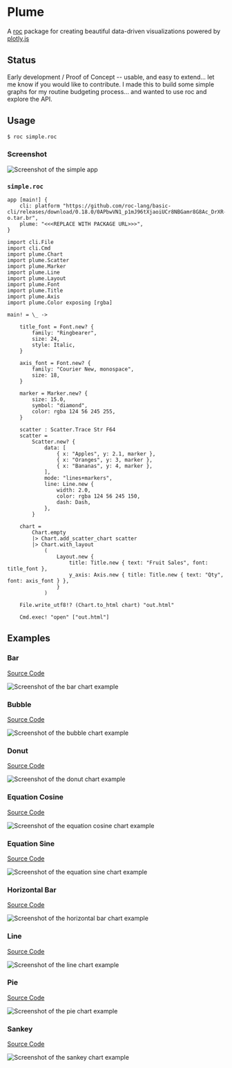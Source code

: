 # Plume

A [roc](https://www.roc-lang.org) package for creating beautiful data-driven visualizations powered by [plotly.js](https://github.com/plotly/plotly.js)

## Status

Early development / Proof of Concept -- usable, and easy to extend... let me know if you would like to contribute. I made this to build some simple graphs for my routine budgeting process... and wanted to use roc and explore the API.

## Usage

```sh
$ roc simple.roc
```

### Screenshot

![Screenshot of the simple app](examples/demo-images/simple.png)

### `simple.roc`

```roc
app [main!] {
    cli: platform "https://github.com/roc-lang/basic-cli/releases/download/0.18.0/0APbwVN1_p1mJ96tXjaoiUCr8NBGamr8G8Ac_DrXR-o.tar.br",
    plume: "<<<REPLACE WITH PACKAGE URL>>>",
}

import cli.File
import cli.Cmd
import plume.Chart
import plume.Scatter
import plume.Marker
import plume.Line
import plume.Layout
import plume.Font
import plume.Title
import plume.Axis
import plume.Color exposing [rgba]

main! = \_ ->

    title_font = Font.new? {
        family: "Ringbearer",
        size: 24,
        style: Italic,
    }

    axis_font = Font.new? {
        family: "Courier New, monospace",
        size: 18,
    }

    marker = Marker.new? {
        size: 15.0,
        symbol: "diamond",
        color: rgba 124 56 245 255,
    }

    scatter : Scatter.Trace Str F64
    scatter =
        Scatter.new? {
            data: [
                { x: "Apples", y: 2.1, marker },
                { x: "Oranges", y: 3, marker },
                { x: "Bananas", y: 4, marker },
            ],
            mode: "lines+markers",
            line: Line.new {
                width: 2.0,
                color: rgba 124 56 245 150,
                dash: Dash,
            },
        }

    chart =
        Chart.empty
        |> Chart.add_scatter_chart scatter
        |> Chart.with_layout
            (
                Layout.new {
                    title: Title.new { text: "Fruit Sales", font: title_font },
                    y_axis: Axis.new { title: Title.new { text: "Qty", font: axis_font } },
                }
            )

    File.write_utf8!? (Chart.to_html chart) "out.html"

    Cmd.exec! "open" ["out.html"]
```

## Examples

### Bar

[Source Code](examples/bar-chart.roc)

![Screenshot of the bar chart example](examples/demo-images/bar-chart.png)

### Bubble

[Source Code](examples/bubble.roc)

![Screenshot of the bubble chart example](examples/demo-images/bubble.png)

### Donut

[Source Code](examples/donut.roc)

![Screenshot of the donut chart example](examples/demo-images/donut.png)

### Equation Cosine

[Source Code](examples/equation-cosine.roc)

![Screenshot of the equation cosine chart example](examples/demo-images/equation-cosine.png)

### Equation Sine

[Source Code](examples/equation-sine.roc)

![Screenshot of the equation sine chart example](examples/demo-images/equation-sine.png)

### Horizontal Bar

[Source Code](examples/horizontal-bar-chart.roc)

![Screenshot of the horizontal bar chart example](examples/demo-images/horizontal-bar-chart.png)

### Line

[Source Code](examples/line.roc)

![Screenshot of the line chart example](examples/demo-images/line.png)

### Pie

[Source Code](examples/pie.roc)

![Screenshot of the pie chart example](examples/demo-images/pie.png)

### Sankey

[Source Code](examples/sankey.roc)

![Screenshot of the sankey chart example](examples/demo-images/sankey.png)
